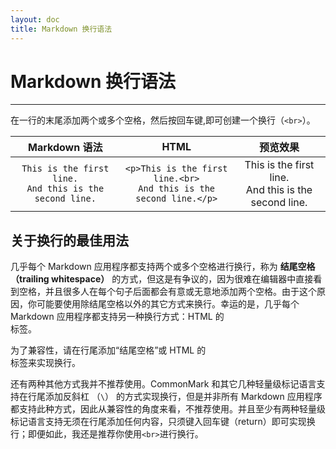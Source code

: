 ```yaml
---
layout: doc
title: Markdown 换行语法
---
```

# Markdown 换行语法

----

在一行的末尾添加两个或多个空格，然后按回车键,即可创建一个换行（`<br>`）。

|      Markdown 语法      |           HTML             |          预览效果         |
|:----------------------:|:--------------------------:|:------------------------:|
| `This is the first line.`  <br>`And this is the second line.` |`<p>This is the first line.<br>`<br>`And this is the second line.</p>` | This is the first line.<br>And this is the second line. |

## 关于换行的最佳用法

几乎每个 Markdown 应用程序都支持两个或多个空格进行换行，称为 **结尾空格（trailing whitespace）** 的方式，但这是有争议的，因为很难在编辑器中直接看到空格，并且很多人在每个句子后面都会有意或无意地添加两个空格。由于这个原因，你可能要使用除结尾空格以外的其它方式来换行。幸运的是，几乎每个 Markdown 应用程序都支持另一种换行方式：HTML 的 <br> 标签。

为了兼容性，请在行尾添加“结尾空格”或 HTML 的 <br> 标签来实现换行。

还有两种其他方式我并不推荐使用。CommonMark 和其它几种轻量级标记语言支持在行尾添加反斜杠 （`\`） 的方式实现换行，但是并非所有 Markdown 应用程序都支持此种方式，因此从兼容性的角度来看，不推荐使用。并且至少有两种轻量级标记语言支持无须在行尾添加任何内容，只须键入回车键（return）即可实现换行；即便如此，我还是推荐你使用`<br>`进行换行。
